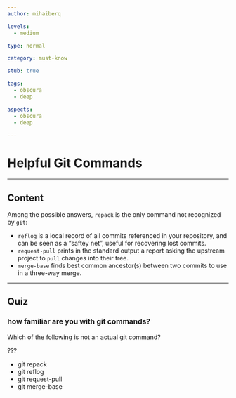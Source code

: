 ```yaml
---
author: mihaiberq

levels:
  - medium

type: normal

category: must-know

stub: true

tags:
  - obscura
  - deep

aspects:
  - obscura
  - deep

---
```

# Helpful Git Commands

---
## Content

Among the possible answers, `repack` is the only command not recognized by `git`:
- `reflog` is a local record of all commits referenced in your repository, and can be seen as a “saftey net”, useful for recovering lost commits.
- `request-pull` prints in the standard output a report asking the upstream project to `pull` changes into their tree.
- `merge-base` finds best common ancestor(s) between two commits to use in a three-way merge.

---
## Quiz 

### how familiar are you with git commands?

Which of the following is not an actual git command?

???

* git repack
* git reflog
* git request-pull
* git merge-base
 